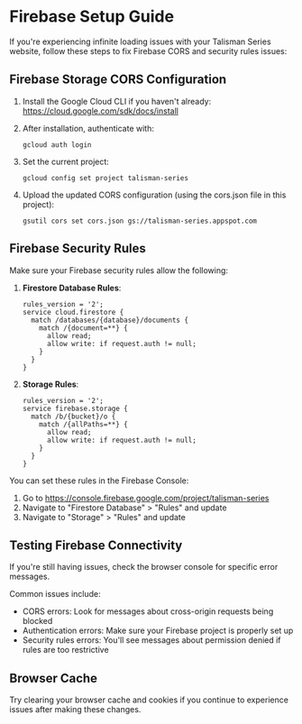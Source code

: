 # Firebase Setup Guide

If you're experiencing infinite loading issues with your Talisman Series website, follow these steps to fix Firebase CORS and security rules issues:

## Firebase Storage CORS Configuration

1. Install the Google Cloud CLI if you haven't already: https://cloud.google.com/sdk/docs/install

2. After installation, authenticate with:

   ```
   gcloud auth login
   ```

3. Set the current project:

   ```
   gcloud config set project talisman-series
   ```

4. Upload the updated CORS configuration (using the cors.json file in this project):
   ```
   gsutil cors set cors.json gs://talisman-series.appspot.com
   ```

## Firebase Security Rules

Make sure your Firebase security rules allow the following:

1. **Firestore Database Rules**:

   ```
   rules_version = '2';
   service cloud.firestore {
     match /databases/{database}/documents {
       match /{document=**} {
         allow read;
         allow write: if request.auth != null;
       }
     }
   }
   ```

2. **Storage Rules**:
   ```
   rules_version = '2';
   service firebase.storage {
     match /b/{bucket}/o {
       match /{allPaths=**} {
         allow read;
         allow write: if request.auth != null;
       }
     }
   }
   ```

You can set these rules in the Firebase Console:

1. Go to https://console.firebase.google.com/project/talisman-series
2. Navigate to "Firestore Database" > "Rules" and update
3. Navigate to "Storage" > "Rules" and update

## Testing Firebase Connectivity

If you're still having issues, check the browser console for specific error messages.

Common issues include:

- CORS errors: Look for messages about cross-origin requests being blocked
- Authentication errors: Make sure your Firebase project is properly set up
- Security rules errors: You'll see messages about permission denied if rules are too restrictive

## Browser Cache

Try clearing your browser cache and cookies if you continue to experience issues after making these changes.
